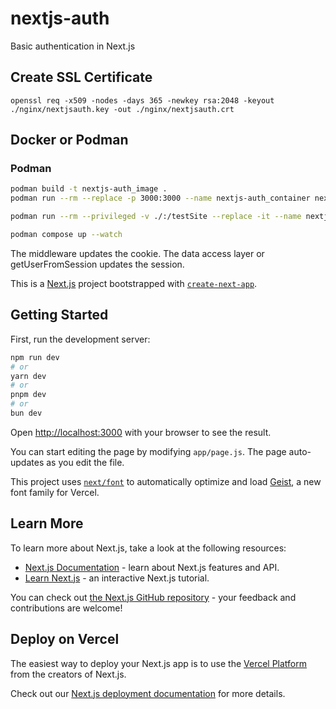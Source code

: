 # nextjs-auth
Basic authentication in Next.js

## Create SSL Certificate
```
openssl req -x509 -nodes -days 365 -newkey rsa:2048 -keyout ./nginx/nextjsauth.key -out ./nginx/nextjsauth.crt
```

## Docker or Podman

### Podman
```bash
podman build -t nextjs-auth_image .
podman run --rm --replace -p 3000:3000 --name nextjs-auth_container nextjs-auth_image
```
```bash
podman run --rm --privileged -v ./:/testSite --replace -it --name nextjs-auth_container nextjs-auth_image sh
```
```bash
podman compose up --watch
```

The middleware updates the cookie. The data access layer or getUserFromSession updates the session.


This is a [Next.js](https://nextjs.org) project bootstrapped with [`create-next-app`](https://github.com/vercel/next.js/tree/canary/packages/create-next-app).

## Getting Started

First, run the development server:

```bash
npm run dev
# or
yarn dev
# or
pnpm dev
# or
bun dev
```

Open [http://localhost:3000](http://localhost:3000) with your browser to see the result.

You can start editing the page by modifying `app/page.js`. The page auto-updates as you edit the file.

This project uses [`next/font`](https://nextjs.org/docs/app/building-your-application/optimizing/fonts) to automatically optimize and load [Geist](https://vercel.com/font), a new font family for Vercel.

## Learn More

To learn more about Next.js, take a look at the following resources:

- [Next.js Documentation](https://nextjs.org/docs) - learn about Next.js features and API.
- [Learn Next.js](https://nextjs.org/learn) - an interactive Next.js tutorial.

You can check out [the Next.js GitHub repository](https://github.com/vercel/next.js) - your feedback and contributions are welcome!

## Deploy on Vercel

The easiest way to deploy your Next.js app is to use the [Vercel Platform](https://vercel.com/new?utm_medium=default-template&filter=next.js&utm_source=create-next-app&utm_campaign=create-next-app-readme) from the creators of Next.js.

Check out our [Next.js deployment documentation](https://nextjs.org/docs/app/building-your-application/deploying) for more details.
